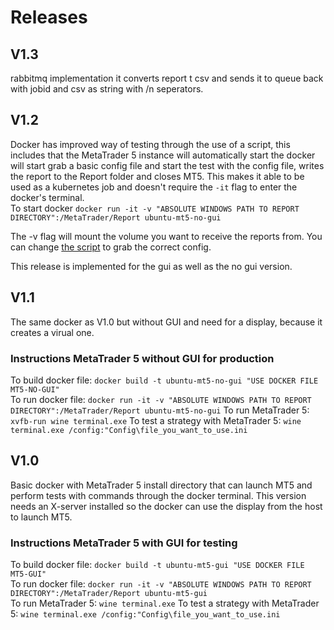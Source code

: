 # Releases

## V1.3
rabbitmq implementation it converts report t csv and sends it to queue back with jobid and csv as string with /n seperators.


## V1.2
Docker has improved way of testing through the use of a script, this includes that the MetaTrader 5 instance will automatically start   the docker will start grab a basic config file and start the test with the config file, writes the report to the Report folder and closes MT5. This makes it able to be used as a kubernetes job and doesn't require the ```-it``` flag to enter the docker's terminal.  
To start docker ```docker run -it -v "ABSOLUTE WINDOWS PATH TO REPORT DIRECTORY":/MetaTrader/Report ubuntu-mt5-no-gui```

The -v flag will mount the volume you want to receive the reports from. You can change [the script](https://github.com/S-A-RB05/MetaTraderContainer/blob/main/MetaTrader_5_32bit/MetaTrader5/run_test_nogui.sh) to grab the correct config.

This release is implemented for the gui as well as the no gui version.




## V1.1
The same docker as V1.0 but without GUI and need for a display, because it creates a virual one.

### Instructions MetaTrader 5 without GUI for production
To build docker file: ```docker build -t ubuntu-mt5-no-gui "USE DOCKER FILE MT5-NO-GUI"```  
To run docker file: ```docker run -it -v "ABSOLUTE WINDOWS PATH TO REPORT DIRECTORY":/MetaTrader/Report ubuntu-mt5-no-gui``` 
To run MetaTrader 5: ```xvfb-run wine terminal.exe```
To test a strategy with MetaTrader 5: ```wine terminal.exe /config:"Config\file_you_want_to_use.ini```


## V1.0
Basic docker with MetaTrader 5 install directory that can launch MT5 and perform tests with commands through the docker terminal. This version needs an X-server installed so the docker can use the display from the host to launch MT5.

### Instructions MetaTrader 5 with GUI for testing
To build docker file: ```docker build -t ubuntu-mt5-gui "USE DOCKER FILE MT5-GUI"```  
To run docker file: ```docker run -it -v "ABSOLUTE WINDOWS PATH TO REPORT DIRECTORY":/MetaTrader/Report ubuntu-mt5-gui```  
To run MetaTrader 5: ```wine terminal.exe```
To test a strategy with MetaTrader 5: ```wine terminal.exe /config:"Config\file_you_want_to_use.ini```





